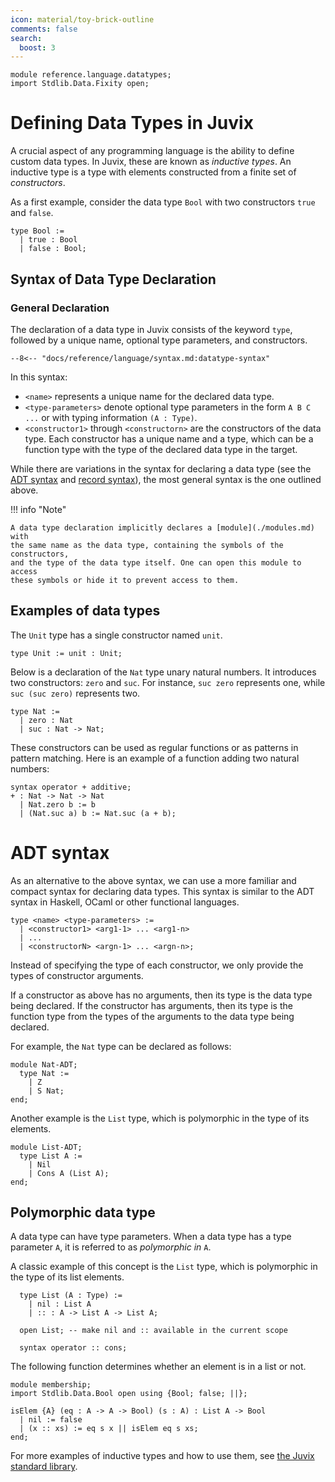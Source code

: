 ```yaml
---
icon: material/toy-brick-outline
comments: false
search:
  boost: 3
---
```


```juvix hide
module reference.language.datatypes;
import Stdlib.Data.Fixity open;
```

# Defining Data Types in Juvix

A crucial aspect of any programming language is the ability to define custom
data types. In Juvix, these are known as _inductive types_. An inductive type is
a type with elements constructed from a finite set of _constructors_.

As a first example, consider the data type `Bool` with two
constructors `true` and `false`.

```juvix
type Bool :=
  | true : Bool
  | false : Bool;
```

## Syntax of Data Type Declaration

### General Declaration

The declaration of a data type in Juvix consists of the keyword `type`, followed
by a unique name, optional type parameters, and constructors.

```text
--8<-- "docs/reference/language/syntax.md:datatype-syntax"
```

In this syntax:

- `<name>` represents a unique name for the declared data type.
- `<type-parameters>` denote optional type parameters in the form `A B C ...` or
  with typing information `(A : Type)`.
- `<constructor1>` through `<constructorn>` are the constructors of the data
  type. Each constructor has a unique name and a type, which can be a function type with
  the type of the declared data type in the target.

While there are variations in the syntax for declaring a data type (see the [ADT
syntax](#adt-syntax) and [record syntax](./records.html)), the most general syntax
is the one outlined above.

!!! info "Note"

    A data type declaration implicitly declares a [module](./modules.md) with
    the same name as the data type, containing the symbols of the constructors,
    and the type of the data type itself. One can open this module to access
    these symbols or hide it to prevent access to them.

## Examples of data types

The `Unit` type has a single constructor named `unit`.

```juvix
type Unit := unit : Unit;
```

Below is a declaration of the `Nat` type unary natural numbers. It
introduces two constructors: `zero` and `suc`. For instance, `suc
zero` represents one, while `suc (suc zero)` represents two.

```juvix
type Nat :=
  | zero : Nat
  | suc : Nat -> Nat;
```

These constructors can be used as regular functions or as patterns in
pattern matching. Here is an example of a function adding two natural
numbers:

```juvix
syntax operator + additive;
+ : Nat -> Nat -> Nat
  | Nat.zero b := b
  | (Nat.suc a) b := Nat.suc (a + b);
```

# ADT syntax

As an alternative to the above syntax, we can use a more familiar and
compact syntax for declaring data types. This syntax is similar to the
ADT syntax in Haskell, OCaml or other functional languages.

```text
type <name> <type-parameters> :=
  | <constructor1> <arg1-1> ... <arg1-n>
  | ...
  | <constructorN> <argn-1> ... <argn-n>;
```

Instead of specifying the type of each constructor, we only provide the types of constructor arguments.

If a constructor as above has no arguments, then its type is the data
type being declared. If the constructor has arguments, then its type
is the function type from the types of the arguments to the data type
being declared.

For example, the `Nat` type can be declared as follows:

```juvix extract-module-statements
module Nat-ADT;
  type Nat :=
    | Z
    | S Nat;
end;
```

Another example is the `List` type, which is polymorphic in the type of its
elements.

```juvix extract-module-statements
module List-ADT;
  type List A :=
    | Nil
    | Cons A (List A);
end;
```

## Polymorphic data type

A data type can have type parameters. When a data type has a type parameter
`A`, it is referred to as _polymorphic in_ `A`.

A classic example of this concept is the `List` type, which is polymorphic in
the type of its list elements.

```juvix
  type List (A : Type) :=
    | nil : List A
    | :: : A -> List A -> List A;

  open List; -- make nil and :: available in the current scope

  syntax operator :: cons;
```

The following function determines whether an element is in a list or not.

```juvix extract-module-statements  1
module membership;
import Stdlib.Data.Bool open using {Bool; false; ||};

isElem {A} (eq : A -> A -> Bool) (s : A) : List A -> Bool
  | nil := false
  | (x :: xs) := eq s x || isElem eq s xs;
end;
```

For more examples of inductive types and how to use them, see [the Juvix
standard library](https://anoma.github.io/juvix-stdlib/).
